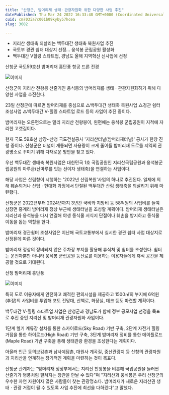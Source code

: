 ```yaml
---
title: "산청군, 밤머리재 생태ㆍ관광자원화 위한 다양한 사업 추진"
datePublished: Thu Mar 24 2022 16:33:48 GMT+0000 (Coordinated Universal Time)
cuid: cm703ia7c001b09kyby57hcea
slug: 3602

---
```



- 지리산 생태축 되살리는 백두대간 생태축 복원사업 추진
- 국토부 경관 쉼터 대상지 선정… 웅석봉 군립공원 활성화
- 백두대간 V힐링 스타트업, 경남도 올해 지역혁신 신사업에 선정

산청군 국도59호선 밤머리재 홍단풍 항공 드론 전경

![이미지](https://cdn.hashnode.com/res/hashnode/image/upload/v1739254973464/31230e1b-fcc6-4596-a804-3382cdf9d9d9.jpeg)

산청군이 지리산 천왕봉 산줄기인 웅석봉의 밤머리재를 생태ㆍ관광자원화하기 위해 다양한 사업을 추진한다.

23일 산청군에 따르면 밤머리재를 중심으로 △백두대간 생태축 복원사업 △경관 쉼터 조성사업 △백두대간 V-힐링 스타트업 로드 등의 사업이 추진 중이다.

밤머리재는 오른편으로는 멀리 지리산 천왕봉이, 왼편에는 웅석봉 군립공원이 지척에 자리한 고갯길이다.

현재 국도 59호선 삼장~산청 국도건설공사 '지리산터널(밤머리재터널)' 공사가 한창 진행 중이다. 산청군은 터널이 개통되면 사용량이 크게 줄어들 밤머리재 도로를 지역의 관광명소로 꾸미기 위해 다채로운 방안을 찾고 있다.

우선 백두대간 생태축 복원사업은 대한민국 1호 국립공원인 지리산국립공원과 웅석봉군립공원의 마루금(산마루를 잇는 선이자 생태축)을 연결하는 사업이다.

해당 사업은 산림청이 시행하는 '2022년 산림복원'사업의 하나로 추진된다. 일제에 의해 훼손되거나 산업ㆍ현대화 과정에서 단절된 백두대간 산림 생태축을 되살리기 위해 마련됐다.

산청군은 2022년부터 2024년까지 3년간 국비와 지방비 등 58억원의 사업비를 들여 삼장면 홍계리 밤머리재 정상 부근에 생태터널을 조성할 계획이다. 밤머리재 생태터널은 지리산과 웅석봉을 다시 연결해 야생 동식물 서식지 단절이나 훼손을 방지하고 동식물 이동을 돕는 역할을 한다.

밤머리재 경관쉼터 조성사업은 지난해 국토교통부에서 실시한 경관 쉼터 사업 대상지로 선정된데 따른 것이다.

밤머리재 정상의 정비되지 않은 주차장 부지를 활용해 휴식처 및 쉼터를 조성한다. 쉼터는 운전자뿐만 아니라 웅석봉 군립공원 등산로를 이용하는 이용자들에게 휴식 공간을 제공할 것으로 기대된다.

산청 밤머리재 홍단풍

![이미지](https://cdn.hashnode.com/res/hashnode/image/upload/v1739254976273/c46a3787-2d31-4cb6-b4f3-d21ca52716ff.jpeg)

특히 도로 이용자에게 안전하고 쾌적한 편의시설을 제공하고 1500㎡의 부지에 6억원(추정)의 사업비를 투입해 포토 전망대, 산책로, 화장실, 데크 등도 마련할 계획이다.

백두대간 V-힐링 스타트업 사업은 산청군과 경남도가 함께 정부 공모사업 선정을 목표로 추진 중인 지리산 및 밤머리재 관광자원화 사업이다.

1단계 헬기 계류장 설치를 통한 스카이로드(Sky Road) 기반 구축, 2단계 자전거 힐링 거점을 통한 하이로드(High Road) 기반 구축, 3단계 밤머리재 정비를 통한 메이플로드(Maple Road) 기반 구축을 통해 생태관광 환경을 조성한다는 계획이다.

아울러 인근 동의보감촌과 남사예담촌, 대원사 계곡길, 중산관광지 등 산청의 관광자원과 지리산을 연계하는 장기적인 계획을 마련하는 것이 목표다.

산청군 관계자는 "밤머리재 정상부에서는 지리산 천왕봉을 비롯해 국립공원을 둘러싼 산줄기가 병풍처럼 펼쳐지는 장관을 만날 수 있다"며 "지리산과 웅석봉은 우리 산청군의 우수한 자연 자원이자 많은 사람들이 찾는 관광명소다. 밤머리재가 새로운 지리산권 생태ㆍ관광 거점이 될 수 있도록 사업 추진에 최선을 다하겠다”고 말했다.